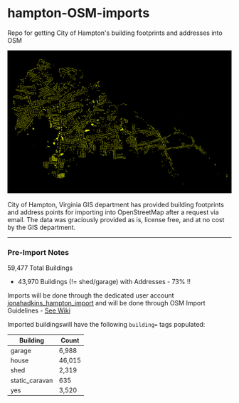 # hampton-OSM-imports
Repo for getting City of Hampton's building footprints and addresses into OSM

![](https://raw.githubusercontent.com/jonahadkins/poquoson-OSM-imports/master/poquoson.png)

City of Hampton, Virginia GIS department has provided building footprints and address points for importing into OpenStreetMap after a request via email. The data was graciously provided as is, license free, and at no cost by the GIS department.  

---  
### Pre-Import Notes  

59,477 Total Buildings  
* 43,970 Buildings (!= shed/garage) with Addresses - 73%  !!

Imports will be done through the dedicated user account [jonahadkins_hampton_import](https://www.openstreetmap.org/user/jonahadkins_poquoson_import) and will be done through OSM Import Guidelines - [See Wiki](https://wiki.openstreetmap.org/wiki/City_of_Hampton_Buildings/Address_Import)

Imported buildingswill have the following `building=` tags populated:  

| Building  |   Count |
| ------------- | ------------- |
| garage  | 6,988  |
| house  | 46,015  |
| shed  | 2,319  |
| static_caravan  | 635  |
| yes  | 3,520  |



